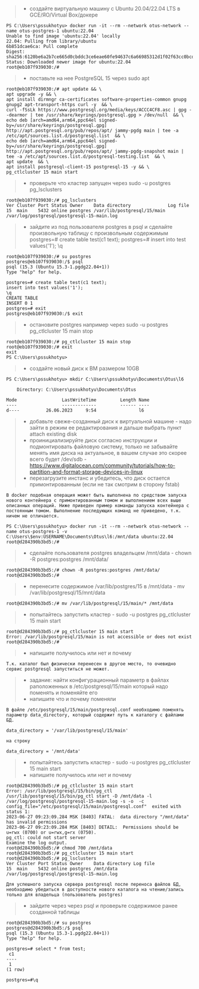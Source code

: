 > * создайте виртуальную машину c Ubuntu 20.04/22.04 LTS в GCE/ЯО/Virtual Box/докере
```shell
PS C:\Users\pssukhotyu> docker run -it --rm --network otus-network --name otus-postgres-1 ubuntu:22.04
Unable to find image 'ubuntu:22.04' locally
22.04: Pulling from library/ubuntu
6b851dcae6ca: Pull complete
Digest: sha256:6120be6a2b7ce665d0cbddc3ce6eae60fe94637c6a66985312d1f02f63cc0bcd
Status: Downloaded newer image for ubuntu:22.04
root@eb107f939030:/#
```
> * поставьте на нее PostgreSQL 15 через sudo apt

```shell
root@eb107f939030:/# apt update && \
apt upgrade -y && \
apt install dirmngr ca-certificates software-properties-common gnupg gnupg2 apt-transport-https curl -y  && \
curl -fSsLk https://www.postgresql.org/media/keys/ACCC4CF8.asc | gpg --dearmor | tee /usr/share/keyrings/postgresql.gpg > /dev/null  && \
echo deb [arch=amd64,arm64,ppc64el signed-by=/usr/share/keyrings/postgresql.gpg] http://apt.postgresql.org/pub/repos/apt/ jammy-pgdg main | tee -a /etc/apt/sources.list.d/postgresql.list  && \
echo deb [arch=amd64,arm64,ppc64el signed-by=/usr/share/keyrings/postgresql.gpg] http://apt.postgresql.org/pub/repos/apt/ jammy-pgdg-snapshot main | tee -a /etc/apt/sources.list.d/postgresql-testing.list  && \
apt update  && \
apt install postgresql-client-15 postgresql-15 -y && \
pg_ctlcluster 15 main start
```

> * проверьте что кластер запущен через sudo -u postgres pg_lsclusters

```shell
root@eb107f939030:/# pg_lsclusters
Ver Cluster Port Status Owner    Data directory              Log file
15  main    5432 online postgres /var/lib/postgresql/15/main /var/log/postgresql/postgresql-15-main.log
```

> * зайдите из под пользователя postgres в psql и сделайте произвольную таблицу с произвольным содержимым
postgres=# create table test(c1 text);
postgres=# insert into test values('1');
\q
```shell
root@eb107f939030:/# su postgres
postgres@eb107f939030:/$ psql
psql (15.3 (Ubuntu 15.3-1.pgdg22.04+1))
Type "help" for help.

postgres=# create table test(c1 text);
insert into test values('1');
\q
CREATE TABLE
INSERT 0 1
postgres=# exit
postgres@eb107f939030:/$ exit
```
> * остановите postgres например через sudo -u postgres pg_ctlcluster 15 main stop
```shell
root@eb107f939030:/# pg_ctlcluster 15 main stop
root@eb107f939030:/# exit
exit
PS C:\Users\pssukhotyu>
```
> * создайте новый диск к ВМ размером 10GB
```shell
PS C:\Users\pssukhotyu> mkdir C:\Users\pssukhotyu\Documents\Otus\l6

    Directory: C:\Users\pssukhotyu\Documents\Otus

Mode                 LastWriteTime         Length Name
----                 -------------         ------ ----
d----          26.06.2023     9:54                l6
```
> * добавьте свеже-созданный диск к виртуальной машине - надо зайти в режим ее редактирования и дальше выбрать пункт attach existing disk
> * проинициализируйте диск согласно инструкции и подмонтировать файловую систему, только не забывайте менять имя диска на актуальное, в вашем случае это скорее всего будет /dev/sdb - https://www.digitalocean.com/community/tutorials/how-to-partition-and-format-storage-devices-in-linux
> * перезагрузите инстанс и убедитесь, что диск остается примонтированным (если не так смотрим в сторону fstab)

```
В docker подобная операция может быть выполнена по средством запуска нового контейнера с примонтированным томом и выполнением всех выше описанных операций. Ниже приведен пример команды запуска контейнера с постоянным томом. Выполнение последующих команд не приведено, т.к. ничем не отличается.
```
```shell
PS C:\Users\pssukhotyu> docker run -it --rm --network otus-network --name otus-postgres-1 -v C:\Users\$env:USERNAME\Documents\Otus\l6:/mnt/data ubuntu:22.04
root@d284390b3bd5:/#
```

> * сделайте пользователя postgres владельцем /mnt/data - chown -R postgres:postgres /mnt/data/

```shell
root@d284390b3bd5:/# chown -R postgres:postgres /mnt/data/
root@d284390b3bd5:/#
```

> * перенесите содержимое /var/lib/postgres/15 в /mnt/data - mv /var/lib/postgresql/15/mnt/data

```shell
root@d284390b3bd5:/# mv /var/lib/postgresql/15/main/* /mnt/data
```

> * попытайтесь запустить кластер - sudo -u postgres pg_ctlcluster 15 main start

```shell
root@d284390b3bd5:/# pg_ctlcluster 15 main start
Error: /var/lib/postgresql/15/main is not accessible or does not exist
root@d284390b3bd5:/#
```

> * напишите получилось или нет и почему

```
Т.к. каталог был физически перенесен в другое место, то очевидно сервис postgresql запуститься не может.
```

> * задание: найти конфигурационный параметр в файлах раположенных в /etc/postgresql/15/main который надо поменять и поменяйте его
> * напишите что и почему поменяли

```
В файле /etc/postgresql/15/main/postgresql.conf необходимо поменять параметр data_directory, который содержит путь к каталогу с файлами БД.

data_directory = '/var/lib/postgresql/15/main'

на строку

data_directory = '/mnt/data'
```

> * попытайтесь запустить кластер - sudo -u postgres pg_ctlcluster 15 main start
> * напишите получилось или нет и почему

```shell
root@d284390b3bd5:/# pg_ctlcluster 15 main start
Error: /usr/lib/postgresql/15/bin/pg_ctl /usr/lib/postgresql/15/bin/pg_ctl start -D /mnt/data -l /var/log/postgresql/postgresql-15-main.log -s -o  -c config_file="/etc/postgresql/15/main/postgresql.conf"  exited with status 1:
2023-06-27 09:23:09.284 MSK [8403] FATAL:  data directory "/mnt/data" has invalid permissions
2023-06-27 09:23:09.284 MSK [8403] DETAIL:  Permissions should be u=rwx (0700) or u=rwx,g=rx (0750).
pg_ctl: could not start server
Examine the log output.
root@d284390b3bd5:/# chmod 700 /mnt/data
root@d284390b3bd5:/# pg_ctlcluster 15 main start
root@d284390b3bd5:/# pg_lsclusters
Ver Cluster Port Status Owner    Data directory Log file
15  main    5432 online postgres /mnt/data      /var/log/postgresql/postgresql-15-main.log
```
```
Для успешного запуска сервера postgresql после переноса файлов БД, необходимо убедиться в доступности нового каталога на чтение/запись только для владельца (пользователь postgres) 
```

> * зайдите через через psql и проверьте содержимое ранее созданной таблицы

```shell
root@d284390b3bd5:/# su postgres
postgres@d284390b3bd5:/$ psql
psql (15.3 (Ubuntu 15.3-1.pgdg22.04+1))
Type "help" for help.

postgres=# select * from test;
 c1
----
 1
(1 row)

postgres=#\q
```
